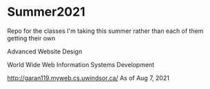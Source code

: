 # Summer2021
Repo for the classes I'm taking this summer rather than each of them getting their own

Advanced Website Design

World Wide Web Information Systems Development

http://garan119.myweb.cs.uwindsor.ca/ 
As of Aug 7, 2021
